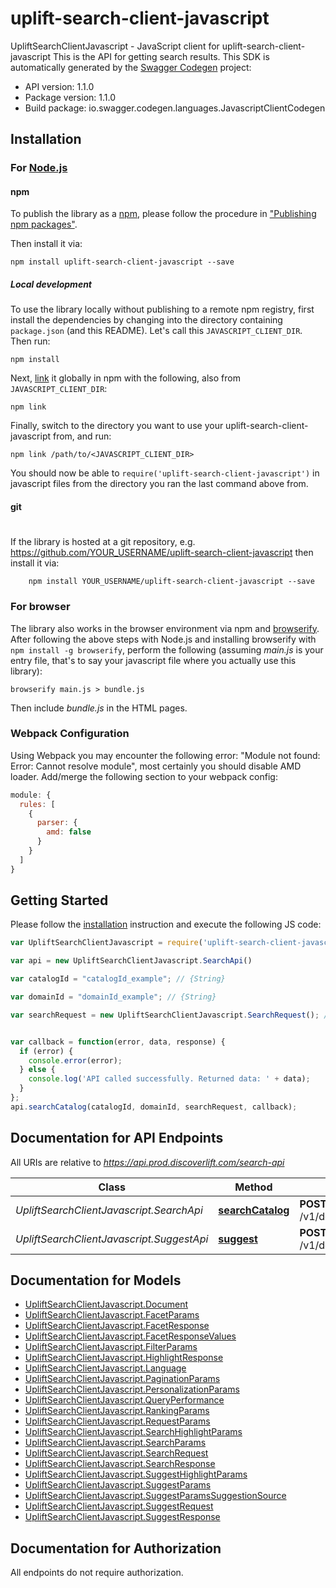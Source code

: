 # uplift-search-client-javascript

UpliftSearchClientJavascript - JavaScript client for uplift-search-client-javascript
This is the API for getting search results.
This SDK is automatically generated by the [Swagger Codegen](https://github.com/swagger-api/swagger-codegen) project:

- API version: 1.1.0
- Package version: 1.1.0
- Build package: io.swagger.codegen.languages.JavascriptClientCodegen

## Installation

### For [Node.js](https://nodejs.org/)

#### npm

To publish the library as a [npm](https://www.npmjs.com/),
please follow the procedure in ["Publishing npm packages"](https://docs.npmjs.com/getting-started/publishing-npm-packages).

Then install it via:

```shell
npm install uplift-search-client-javascript --save
```

##### Local development

To use the library locally without publishing to a remote npm registry, first install the dependencies by changing 
into the directory containing `package.json` (and this README). Let's call this `JAVASCRIPT_CLIENT_DIR`. Then run:

```shell
npm install
```

Next, [link](https://docs.npmjs.com/cli/link) it globally in npm with the following, also from `JAVASCRIPT_CLIENT_DIR`:

```shell
npm link
```

Finally, switch to the directory you want to use your uplift-search-client-javascript from, and run:

```shell
npm link /path/to/<JAVASCRIPT_CLIENT_DIR>
```

You should now be able to `require('uplift-search-client-javascript')` in javascript files from the directory you ran the last 
command above from.

#### git
#
If the library is hosted at a git repository, e.g.
https://github.com/YOUR_USERNAME/uplift-search-client-javascript
then install it via:

```shell
    npm install YOUR_USERNAME/uplift-search-client-javascript --save
```

### For browser

The library also works in the browser environment via npm and [browserify](http://browserify.org/). After following
the above steps with Node.js and installing browserify with `npm install -g browserify`,
perform the following (assuming *main.js* is your entry file, that's to say your javascript file where you actually 
use this library):

```shell
browserify main.js > bundle.js
```

Then include *bundle.js* in the HTML pages.

### Webpack Configuration

Using Webpack you may encounter the following error: "Module not found: Error:
Cannot resolve module", most certainly you should disable AMD loader. Add/merge
the following section to your webpack config:

```javascript
module: {
  rules: [
    {
      parser: {
        amd: false
      }
    }
  ]
}
```

## Getting Started

Please follow the [installation](#installation) instruction and execute the following JS code:

```javascript
var UpliftSearchClientJavascript = require('uplift-search-client-javascript');

var api = new UpliftSearchClientJavascript.SearchApi()

var catalogId = "catalogId_example"; // {String} 

var domainId = "domainId_example"; // {String} 

var searchRequest = new UpliftSearchClientJavascript.SearchRequest(); // {SearchRequest} 


var callback = function(error, data, response) {
  if (error) {
    console.error(error);
  } else {
    console.log('API called successfully. Returned data: ' + data);
  }
};
api.searchCatalog(catalogId, domainId, searchRequest, callback);

```

## Documentation for API Endpoints

All URIs are relative to *https://api.prod.discoverlift.com/search-api*

Class | Method | HTTP request | Description
------------ | ------------- | ------------- | -------------
*UpliftSearchClientJavascript.SearchApi* | [**searchCatalog**](docs/SearchApi.md#searchCatalog) | **POST** /v1/domain/{domainId}/catalog/{catalogId}/search | 
*UpliftSearchClientJavascript.SuggestApi* | [**suggest**](docs/SuggestApi.md#suggest) | **POST** /v1/domain/{domainId}/catalog/{catalogId}/suggest | 


## Documentation for Models

 - [UpliftSearchClientJavascript.Document](docs/Document.md)
 - [UpliftSearchClientJavascript.FacetParams](docs/FacetParams.md)
 - [UpliftSearchClientJavascript.FacetResponse](docs/FacetResponse.md)
 - [UpliftSearchClientJavascript.FacetResponseValues](docs/FacetResponseValues.md)
 - [UpliftSearchClientJavascript.FilterParams](docs/FilterParams.md)
 - [UpliftSearchClientJavascript.HighlightResponse](docs/HighlightResponse.md)
 - [UpliftSearchClientJavascript.Language](docs/Language.md)
 - [UpliftSearchClientJavascript.PaginationParams](docs/PaginationParams.md)
 - [UpliftSearchClientJavascript.PersonalizationParams](docs/PersonalizationParams.md)
 - [UpliftSearchClientJavascript.QueryPerformance](docs/QueryPerformance.md)
 - [UpliftSearchClientJavascript.RankingParams](docs/RankingParams.md)
 - [UpliftSearchClientJavascript.RequestParams](docs/RequestParams.md)
 - [UpliftSearchClientJavascript.SearchHighlightParams](docs/SearchHighlightParams.md)
 - [UpliftSearchClientJavascript.SearchParams](docs/SearchParams.md)
 - [UpliftSearchClientJavascript.SearchRequest](docs/SearchRequest.md)
 - [UpliftSearchClientJavascript.SearchResponse](docs/SearchResponse.md)
 - [UpliftSearchClientJavascript.SuggestHighlightParams](docs/SuggestHighlightParams.md)
 - [UpliftSearchClientJavascript.SuggestParams](docs/SuggestParams.md)
 - [UpliftSearchClientJavascript.SuggestParamsSuggestionSource](docs/SuggestParamsSuggestionSource.md)
 - [UpliftSearchClientJavascript.SuggestRequest](docs/SuggestRequest.md)
 - [UpliftSearchClientJavascript.SuggestResponse](docs/SuggestResponse.md)


## Documentation for Authorization

 All endpoints do not require authorization.

